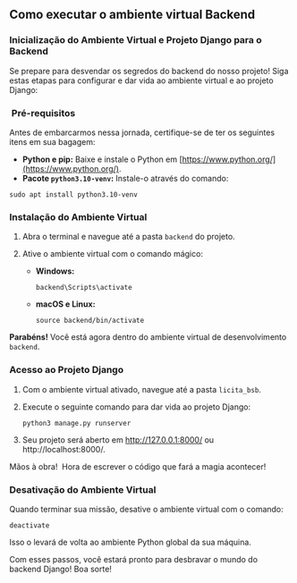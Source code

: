 ## Como executar o ambiente virtual Backend 

### Inicialização do Ambiente Virtual e Projeto Django para o Backend 

Se prepare para desvendar os segredos do backend do nosso projeto!  Siga estas etapas para configurar e dar vida ao ambiente virtual e ao projeto Django:

### ️ Pré-requisitos ️

Antes de embarcarmos nessa jornada, certifique-se de ter os seguintes itens em sua bagagem:

* **Python e pip:** Baixe e instale o Python em [https://www.python.org/](https://www.python.org/).
* **Pacote `python3.10-venv`:** Instale-o através do comando:

```
sudo apt install python3.10-venv
```

###  Instalação do Ambiente Virtual 

1. Abra o terminal e navegue até a pasta `backend` do projeto.
2. Ative o ambiente virtual com o comando mágico:

   * **Windows:**
     ```
     backend\Scripts\activate
     ```
   * **macOS e Linux:**
     ```
     source backend/bin/activate
     ```

**Parabéns!** Você está agora dentro do ambiente virtual de desenvolvimento `backend`. 

###  Acesso ao Projeto Django 

1. Com o ambiente virtual ativado, navegue até a pasta `licita_bsb`.
2. Execute o seguinte comando para dar vida ao projeto Django:

   ```
   python3 manage.py runserver
   ```

3. Seu projeto será aberto em http://127.0.0.1:8000/ ou http://localhost:8000/.

Mãos à obra! ‍ Hora de escrever o código que fará a magia acontecer!

###  Desativação do Ambiente Virtual 

Quando terminar sua missão, desative o ambiente virtual com o comando:

```
deactivate
```

Isso o levará de volta ao ambiente Python global da sua máquina.

Com esses passos, você estará pronto para desbravar o mundo do backend Django!  Boa sorte! 
